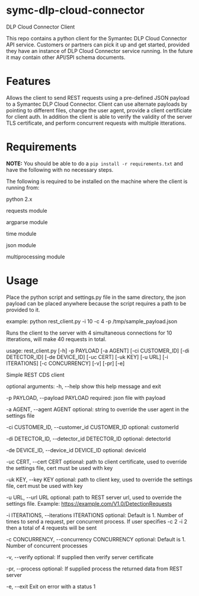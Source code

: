 # symc-dlp-cloud-connector
DLP Cloud Connector Client

This repo contains a python client for the Symantec DLP Cloud Connector API service. Customers or partners can pick it up
and get started, provided they have an instance of DLP Cloud Connector service running. In the future it may contain other
API/SPI schema documents.

# Features
Allows the client to send REST requests using a pre-defined JSON payload to a Symantec DLP Cloud Connector. Client can use alternate payloads by pointing to different files, change the user agent, provide a client certificiate for client auth. In addition the client is able to verify the validity of the server TLS certificate, and perform concurrent requests with multiple itterations.

# Requirements
**NOTE:** You should be able to do a `pip install -r requirements.txt` and have the following with no necessary steps.

The following is required to be installed on the machine where the client is running from:

python 2.x

requests module

argparse module

time module 

json module

multiprocessing module

# Usage

Place the python script and settings.py file in the same directory, the json payload can be placed anywhere because the script requires a path to be provided to it.

example: python rest_client.py -i 10 -c 4 -p /tmp/sample_payload.json

Runs the client to the server with 4 simultaneous connections for 10 itterations, will make 40 requests in total.

usage: rest_client.py [-h] -p PAYLOAD [-a AGENT] [-ci CUSTOMER_ID]
                      [-di DETECTOR_ID] [-de DEVICE_ID] [-uc CERT] [-uk KEY]
                      [-u URL] [-i ITERATIONS] [-c CONCURRENCY] [-v] [-pr]
                      [-e]

Simple REST CDS client

optional arguments:
  -h, --help            show this help message and exit
  
  -p PAYLOAD, --payload PAYLOAD
                        required: json file with payload
                        
  -a AGENT, --agent AGENT
                        optional: string to override the user agent in the
                        settings file
                        
  -ci CUSTOMER_ID, --customer_id CUSTOMER_ID
                        optional: customerId
                        
  -di DETECTOR_ID, --detector_id DETECTOR_ID
                        optional: detectorId
                        
  -de DEVICE_ID, --device_id DEVICE_ID
                        optional: deviceId
                        
  -uc CERT, --cert CERT
                        optional: path to client certificate, used to override
                        the settings file, cert must be used with key
                        
  -uk KEY, --key KEY    optional: path to client key, used to override the
                        settings file, cert must be used with key
                        
  -u URL, --url URL     optional: path to REST server url, used to override
                        the settings file. Example:
                        https://example.com/V1.0/DetectionRequests
                        
  -i ITERATIONS, --iterations ITERATIONS
                        optional: Default is 1. Number of times to send a
                        request, per concurrent process. If user specifies -c
                        2 -i 2 then a total of 4 requests will be sent
                        
  -c CONCURRENCY, --concurrency CONCURRENCY
                        optional: Default is 1. Number of concurrent processes
                        
  -v, --verify          optional: If supplied then verify server certificate
  
  -pr, --process        optional: If supplied process the returned data from
                        REST server
                        
  -e, --exit            Exit on error with a status 1


